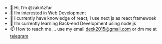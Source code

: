 - 👋 Hi, I’m @zakiAzfar
- 👀 I’m interested in Web Development
- 💪 I currently have knowledge of react, I use next js as react framewoek
- 🌱 I’m currently learning Back-end Development using node js
- 📫 How to reach me ... use my email [dexk2015@gmail.com](mailto:dexk2015@gmail.com) or dm me at [telegram](https://t.me/zakiAzfar)

<!---
zakiAzfar/zakiAzfar is a ✨ special ✨ repository because its `README.md` (this file) appears on your GitHub profile.
You can click the Preview link to take a look at your changes.
--->
